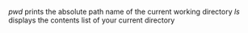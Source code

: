*pwd* prints the absolute path name of the current working directory
*ls* displays the contents list of your current directory
